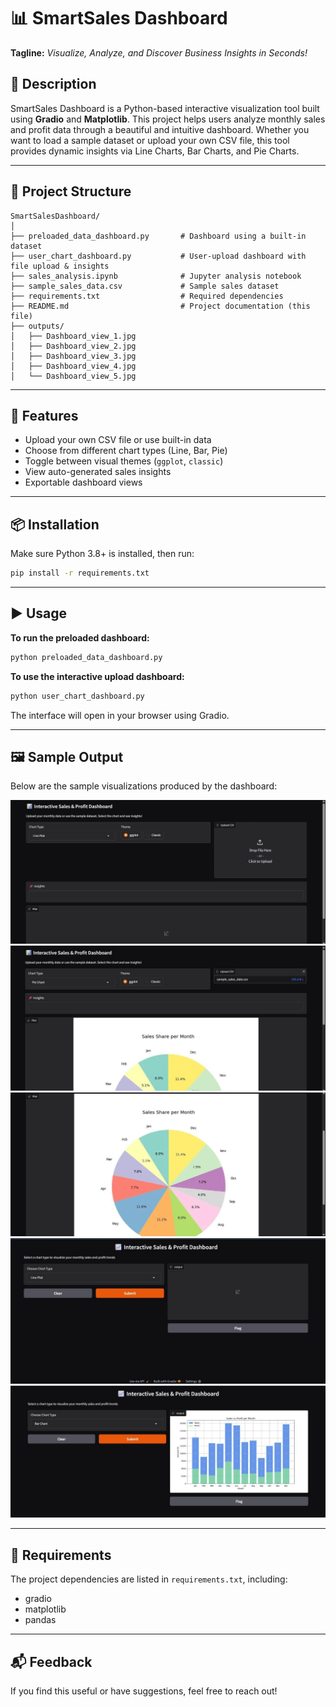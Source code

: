
# 📊 SmartSales Dashboard

**Tagline:** *Visualize, Analyze, and Discover Business Insights in Seconds!*

## 📝 Description

SmartSales Dashboard is a Python-based interactive visualization tool built using **Gradio** and **Matplotlib**. This project helps users analyze monthly sales and profit data through a beautiful and intuitive dashboard. Whether you want to load a sample dataset or upload your own CSV file, this tool provides dynamic insights via Line Charts, Bar Charts, and Pie Charts.

---

## 📁 Project Structure

```
SmartSalesDashboard/
│
├── preloaded_data_dashboard.py       # Dashboard using a built-in dataset
├── user_chart_dashboard.py           # User-upload dashboard with file upload & insights
├── sales_analysis.ipynb              # Jupyter analysis notebook
├── sample_sales_data.csv             # Sample sales dataset
├── requirements.txt                  # Required dependencies
├── README.md                         # Project documentation (this file)
├── outputs/
│   ├── Dashboard_view_1.jpg
│   ├── Dashboard_view_2.jpg
│   ├── Dashboard_view_3.jpg
│   ├── Dashboard_view_4.jpg
│   └── Dashboard_view_5.jpg
```

---

## 🚀 Features

- Upload your own CSV file or use built-in data
- Choose from different chart types (Line, Bar, Pie)
- Toggle between visual themes (`ggplot`, `classic`)
- View auto-generated sales insights
- Exportable dashboard views

---

## 📦 Installation

Make sure Python 3.8+ is installed, then run:

```bash
pip install -r requirements.txt
```

---

## ▶️ Usage

**To run the preloaded dashboard:**
```bash
python preloaded_data_dashboard.py
```

**To use the interactive upload dashboard:**
```bash
python user_chart_dashboard.py
```

The interface will open in your browser using Gradio.

---

## 🖼️ Sample Output

Below are the sample visualizations produced by the dashboard:

![Dashboard View 1](output/Dashboard_view_1.jpg)
![Dashboard View 2](output/Dashboard_view_2.jpg)
![Dashboard View 3](output/Dashboard_view_3.jpg)
![Dashboard View 4](output/Dashboard_view_4.jpg)
![Dashboard View 5](output/Dashboard_view_5.jpg)

---

## 📌 Requirements

The project dependencies are listed in `requirements.txt`, including:

- gradio
- matplotlib
- pandas

---

## 📬 Feedback

If you find this useful or have suggestions, feel free to reach out!
